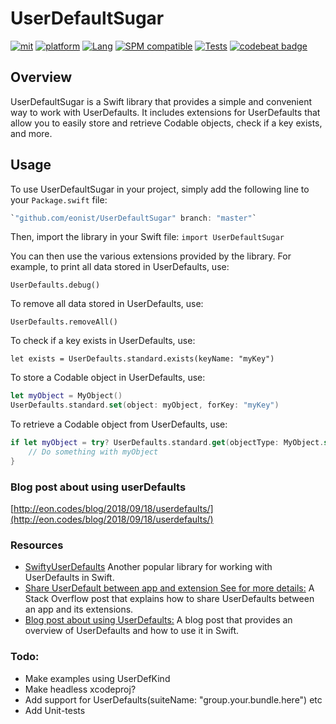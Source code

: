 # UserDefaultSugar

[![mit](https://img.shields.io/badge/License-MIT-brightgreen.svg)](https://opensource.org/licenses/MIT)
[![platform](https://img.shields.io/badge/Platform-iOS%20%7C%20macOS-blue.svg)](https://developer.apple.com/)
[![Lang](https://img.shields.io/badge/Language-Swift%205.0-orange.svg)](https://swift.org/)
[![SPM compatible](https://img.shields.io/badge/SPM-compatible-4BC51D.svg?style=flat)](https://github.com/apple/swift)
[![Tests](https://github.com/eonist/UserDefaultSugar/actions/workflows/Tests.yml/badge.svg)](https://github.com/eonist/UserDefaultSugar/actions/workflows/Tests.yml)
[![codebeat badge](https://codebeat.co/badges/53f9ea75-e563-4331-9247-e3ab24b8d23d)](https://codebeat.co/projects/github-com-eonist-userdefaultsugar-master)

## Overview

UserDefaultSugar is a Swift library that provides a simple and convenient way to work with UserDefaults. It includes extensions for UserDefaults that allow you to easily store and retrieve Codable objects, check if a key exists, and more.

## Usage

To use UserDefaultSugar in your project, simply add the following line to your `Package.swift` file:

```swift
`"github.com/eonist/UserDefaultSugar" branch: "master"`
``` 

Then, import the library in your Swift file:
`import UserDefaultSugar`

You can then use the various extensions provided by the library. For example, to print all data stored in UserDefaults, use:

`UserDefaults.debug()` 

To remove all data stored in UserDefaults, use:

 `UserDefaults.removeAll()`

To check if a key exists in UserDefaults, use:

`let exists = UserDefaults.standard.exists(keyName: "myKey")`

To store a Codable object in UserDefaults, use:

```swift
let myObject = MyObject()
UserDefaults.standard.set(object: myObject, forKey: "myKey")
```

To retrieve a Codable object from UserDefaults, use:

```swift
if let myObject = try? UserDefaults.standard.get(objectType: MyObject.self, forKey: "myKey") {
    // Do something with myObject
}
```

### Blog post about using userDefaults
[http://eon.codes/blog/2018/09/18/userdefaults/](http://eon.codes/blog/2018/09/18/userdefaults/)

### Resources
- [SwiftyUserDefaults](https://github.com/radex/SwiftyUserDefaults) Another popular library for working with UserDefaults in Swift.
- [Share UserDefault between app and extension See for more details:](https://stackoverflow.com/questions/45607903/sharing-userdefaults-between-extensions) A Stack Overflow post that explains how to share UserDefaults between an app and its extensions.  
- [Blog post about using UserDefaults:](https://smashswift.com/how-to-share-user-defaults-with-extensions/)   A blog post that provides an overview of UserDefaults and how to use it in Swift.


### Todo:
- Make examples using UserDefKind
- Make headless xcodeproj?
- Add support for UserDefaults(suiteName: "group.your.bundle.here") etc
- Add Unit-tests
